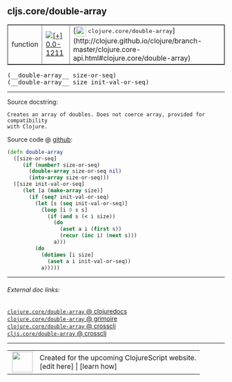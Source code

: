 ## cljs.core/double-array



 <table border="1">
<tr>
<td>function</td>
<td><a href="https://github.com/cljsinfo/cljs-api-docs/tree/0.0-1211"><img valign="middle" alt="[+] 0.0-1211" title="Added in 0.0-1211" src="https://img.shields.io/badge/+-0.0--1211-lightgrey.svg"></a> </td>
<td>
[<img height="24px" valign="middle" src="http://i.imgur.com/1GjPKvB.png"> <samp>clojure.core/double-array</samp>](http://clojure.github.io/clojure/branch-master/clojure.core-api.html#clojure.core/double-array)
</td>
</tr>
</table>


 <samp>
(__double-array__ size-or-seq)<br>
</samp>
 <samp>
(__double-array__ size init-val-or-seq)<br>
</samp>

---





Source docstring:

```
Creates an array of doubles. Does not coerce array, provided for compatibility
with Clojure.
```


Source code @ [github](https://github.com/clojure/clojurescript/blob/r3165/src/cljs/cljs/core.cljs#L3102-L3122):

```clj
(defn double-array
  ([size-or-seq]
     (if (number? size-or-seq)
       (double-array size-or-seq nil)
       (into-array size-or-seq)))
  ([size init-val-or-seq]
     (let [a (make-array size)]
       (if (seq? init-val-or-seq)
         (let [s (seq init-val-or-seq)]
           (loop [i 0 s s]
             (if (and s (< i size))
               (do
                 (aset a i (first s))
                 (recur (inc i) (next s)))
               a)))
         (do
           (dotimes [i size]
             (aset a i init-val-or-seq))
           a)))))
```

<!--
Repo - tag - source tree - lines:

 <pre>
clojurescript @ r3165
└── src
    └── cljs
        └── cljs
            └── <ins>[core.cljs:3102-3122](https://github.com/clojure/clojurescript/blob/r3165/src/cljs/cljs/core.cljs#L3102-L3122)</ins>
</pre>

-->

---



###### External doc links:

[`clojure.core/double-array` @ clojuredocs](http://clojuredocs.org/clojure.core/double-array)<br>
[`clojure.core/double-array` @ grimoire](http://conj.io/store/v1/org.clojure/clojure/1.7.0-beta3/clj/clojure.core/double-array/)<br>
[`clojure.core/double-array` @ crossclj](http://crossclj.info/fun/clojure.core/double-array.html)<br>
[`cljs.core/double-array` @ crossclj](http://crossclj.info/fun/cljs.core.cljs/double-array.html)<br>

---

 <table>
<tr><td>
<img valign="middle" align="right" width="48px" src="http://i.imgur.com/Hi20huC.png">
</td><td>
Created for the upcoming ClojureScript website.<br>
[edit here] | [learn how]
</td></tr></table>

[edit here]:https://github.com/cljsinfo/cljs-api-docs/blob/master/cljsdoc/cljs.core/double-array.cljsdoc
[learn how]:https://github.com/cljsinfo/cljs-api-docs/wiki/cljsdoc-files

<!--

This information was too distracting to show to readers, but I'll leave it
commented here since it is helpful to:

- pretty-print the data used to generate this document
- and show how to retrieve that data



The API data for this symbol:

```clj
{:ns "cljs.core",
 :name "double-array",
 :signature ["[size-or-seq]" "[size init-val-or-seq]"],
 :history [["+" "0.0-1211"]],
 :type "function",
 :full-name-encode "cljs.core/double-array",
 :source {:code "(defn double-array\n  ([size-or-seq]\n     (if (number? size-or-seq)\n       (double-array size-or-seq nil)\n       (into-array size-or-seq)))\n  ([size init-val-or-seq]\n     (let [a (make-array size)]\n       (if (seq? init-val-or-seq)\n         (let [s (seq init-val-or-seq)]\n           (loop [i 0 s s]\n             (if (and s (< i size))\n               (do\n                 (aset a i (first s))\n                 (recur (inc i) (next s)))\n               a)))\n         (do\n           (dotimes [i size]\n             (aset a i init-val-or-seq))\n           a)))))",
          :title "Source code",
          :repo "clojurescript",
          :tag "r3165",
          :filename "src/cljs/cljs/core.cljs",
          :lines [3102 3122]},
 :full-name "cljs.core/double-array",
 :clj-symbol "clojure.core/double-array",
 :docstring "Creates an array of doubles. Does not coerce array, provided for compatibility\nwith Clojure."}

```

Retrieve the API data for this symbol:

```clj
;; from Clojure REPL
(require '[clojure.edn :as edn])
(-> (slurp "https://raw.githubusercontent.com/cljsinfo/cljs-api-docs/catalog/cljs-api.edn")
    (edn/read-string)
    (get-in [:symbols "cljs.core/double-array"]))
```

-->
